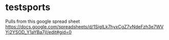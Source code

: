 # testsports

Pulls from this google spread sheet
https://docs.google.com/spreadsheets/d/1SigILk7hyxCgZ7vNdeFzh3e7WVYj2YSOD_Y1aYBa7jI/edit#gid=0
